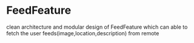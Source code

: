 # FeedFeature
clean architecture and modular design of FeedFeature which can able to fetch the user feeds(image,location,description) from remote
